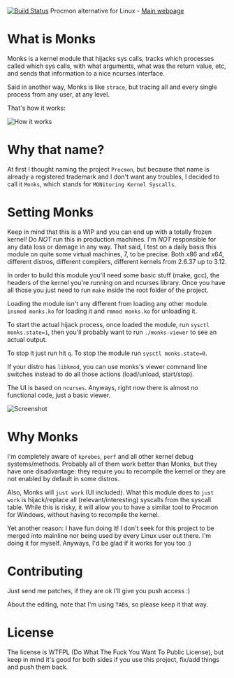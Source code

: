 [![Build Status](https://drone.io/github.com/alexandernst/monks/status.png)](https://drone.io/github.com/alexandernst/monks/latest) Procmon alternative for Linux - [Main webpage](http://alexandernst.github.io/monks "Monks's Homepage")

What is Monks
=======

Monks is a kernel module that hijacks sys calls, tracks which processes called
which sys calls, with what arguments, what was the return value, etc, and sends
that information to a nice ncurses interface.

Said in another way, Monks is like ```strace```, but tracing all and every single
process from any user, at any level.

That's how it works:

![How it works](https://raw.github.com/alexandernst/monks/master/screenshots/monks.gif)

Why that name?
=======

At first I thought naming the project ```Procmon```, but because that name is already
a registered trademark and I don't want any troubles, I decided to call it ```Monks```,
which stands for ```MONitoring Kernel Syscalls```.

Setting Monks
=======

Keep in mind that this is a WIP and you can end up with a totally frozen 
kernel! Do *NOT* run this in production machines. I'm *NOT* responsible
for any data loss or damage in any way. That said, I test on a daily basis
this module on quite some virtual machines, 7, to be precise. Both x86 and
x64, different distros, different compilers, different kernels from 2.6.37
up to 3.12.

In order to build this module you'll need some basic stuff (make, gcc), the 
headers of the kernel you're running on and ncurses library. Once you have all
those you just need to run ```make``` inside the root folder of the project.

Loading the module isn't any different from loading any other module. 
```insmod monks.ko``` for loading it and ```rmmod monks.ko``` for 
unloading it.

To start the actual hijack process, once loaded the module, run 
```sysctl monks.state=1```, then you'll probably want to run 
```./monks-viewer``` to see an actual output.

To stop it just run hit ```q```. To stop the module run ```sysctl monks.state=0```.

If your distro has ```libkmod```, you can use monks's viewer command line
switches instead to do all those actions (load/unload, start/stop).

The UI is based on ```ncurses```. Anyways, right now there is almost no functional
code, just a basic viewer.

![Screenshot](https://raw.github.com/alexandernst/monks/master/screenshots/screenshot1.jpeg)

Why Monks
=======

I'm completely aware of ```kprobes```, ```perf``` and all other kernel debug 
systems/methods. Probably all of them work better than Monks, but they have 
one disadvantage: they require you to recompile the kernel or they are not 
enabled by default in some distros.

Also, Monks will ```just work``` (UI included). What this module does to ```just work``` is
hijack/replace all (relevant/interesting) syscalls from the syscall table.
While this is risky, it will allow you to have a similar tool to Procmon for 
Windows, without having to recompile the kernel.

Yet another reason: I have fun doing it! I don't seek for this project to be 
merged into mainline nor being used by every Linux user out there. I'm doing 
it for myself. Anyways, I'd be glad if it works for you too :)

Contributing
=======

Just send me patches, if they are ok I'll give you push access :)

About the editing, note that I'm using ```TAB```s, so please keep it that way.

License
=======

The license is WTFPL (Do What The Fuck You Want To Public License), but keep
in mind it's good for both sides if you use this project, fix/add things and
push them back.

